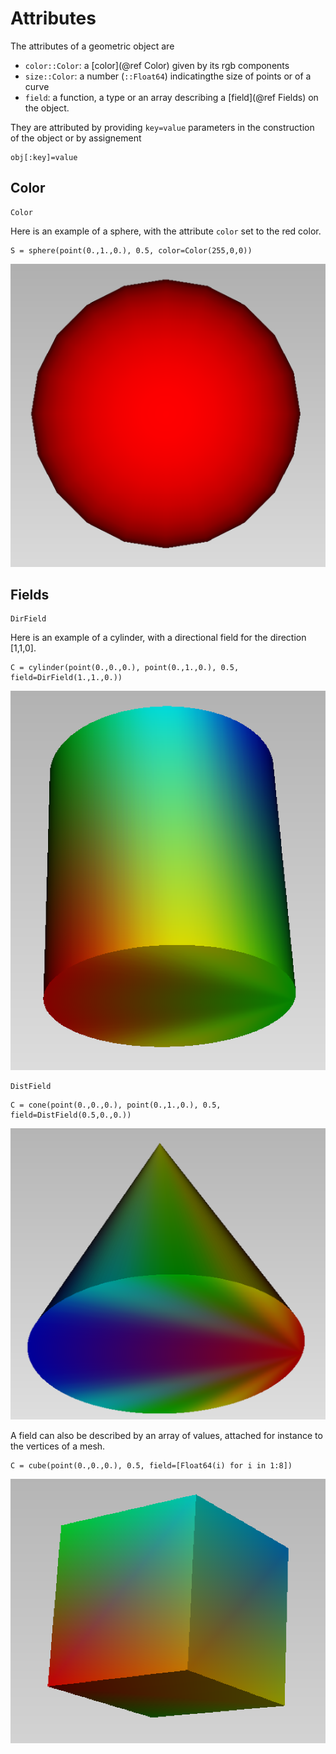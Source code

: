 # Attributes

The attributes of a geometric object are

- `color::Color`: a [color](@ref Color) given by its rgb components
- `size::Color`: a number (`::Float64`) indicatingthe size of points or of a curve 
- `field`: a function, a type or an array describing a [field](@ref Fields) on the object. 

They are attributed by providing `key=value` parameters in the construction of the object or
by assignement
```
obj[:key]=value
```

## Color

```@docs
Color
```
Here is an example of a sphere, with the attribute `color` set to the red color.
```jldoctest
S = sphere(point(0.,1.,0.), 0.5, color=Color(255,0,0))
```

![Color](fig/sphere_red.png)

## Fields

```@docs
DirField
```

Here is an example of a cylinder, with a directional field for the direction [1,1,0].
```jldoctest
C = cylinder(point(0.,0.,0.), point(0.,1.,0.), 0.5, field=DirField(1.,1.,0.))
```

![DirField](fig/cylinder_dir.png)

```@docs
DistField
```

```jldoctest
C = cone(point(0.,0.,0.), point(0.,1.,0.), 0.5, field=DistField(0.5,0.,0.))
```

![DistField](fig/cone_dist.png)

A field can also be described by an array of values, attached for instance to the vertices of a mesh.    
```jldoctest
C = cube(point(0.,0.,0.), 0.5, field=[Float64(i) for i in 1:8])
```
![DistField](fig/cube_field.png)
